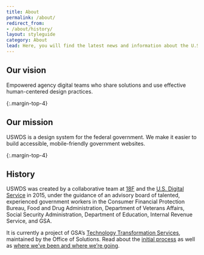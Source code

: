 ```yaml
---
title: About
permalink: /about/
redirect_from:
- /about/history/
layout: styleguide
category: About
lead: Here, you will find the latest news and information about the U.S. Web Design System. Read our latest release notes and learn about our impact in the government and how we conduct user research to continuously improve our product and process.
---
```


## Our vision
Empowered agency digital teams who share solutions and use effective human-centered design practices.

{:.margin-top-4}
## Our mission
USWDS is a design system for the federal government. We make it easier to build accessible, mobile-friendly government websites.

{:.margin-top-4}
## History
USWDS was created by a collaborative team at [18F](https://18f.gsa.gov/) and the [U.S. Digital Service](https://www.usds.gov/) in 2015, under the guidance of an advisory board of talented, experienced government workers in the Consumer Financial Protection Bureau, Food and Drug Administration, Department of Veterans Affairs, Social Security Administration, Department of Education, Internal Revenue Service, and GSA.

It is currently a project of GSA’s [Technology Transformation Services](https://www.gsa.gov/about-us/organization/federal-acquisition-service/technology-transformation-services), maintained by the Office of Solutions. Read about the [initial process](https://18f.gsa.gov/2015/09/28/web-design-standards/) as well as [where we’ve been and where we’re going](https://designsystem.digital.gov/whats-new/updates/2017/12/20/2017-where-weve-been-where-were-going/).
